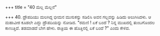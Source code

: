 +++
title = "40 ಮೆಲ್ಲ ಮೆಲ್ಲನೆ"

+++
40. ದ್ರೌಪದಿಯು ಮಲಗಿದ್ದ ಭೀಮನ ಮುಸುಕನ್ನು ಸಡಿಲಿಸಿ ಅವನ ಗಲ್ಲವನ್ನು ಹಿಡಿದು ಅಲುಗಿಸಿದಳು. ಆ ಮಹಾವೀರ ಕೂಡಲೇ ಎದ್ದು ದ್ರೌಪದಿಯನ್ನು ನೋಡಿದ. "ರಮಣಿ ! ಏಕೆ ಬಂದೆ ? ನಿನ್ನ ಮುಖದಲ್ಲಿ ತುಂಬಗೊಂದಲ ಕಾಣುತ್ತಿದೆ. ತಡಮಾಡದೆ ಬೇಗ ಹೇಳು. ರಾತ್ರಿಯ ಈ ಹೊತ್ತಿನಲ್ಲಿ ಏಕೆ ಬಂದೆ ?" ಎಂದು ಕೇಳಿದ.